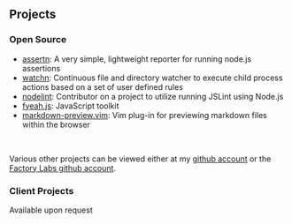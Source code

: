 ## Projects

### Open Source

- [assertn](https://github.com/mkitt/assertn): A very simple, lightweight reporter for running node.js assertions
- [watchn](https://github.com/mkitt/watchn): Continuous file and directory watcher to execute child process actions based on a set of user defined rules
- [nodelint](https://github.com/tav/nodelint): Contributor on a project to utilize running JSLint using Node.js
- [fyeah.js](https://github.com/factorylabs/fyeah.js): JavaScript toolkit
- [markdown-preview.vim](https://github.com/mkitt/markdown-preview.vim): Vim plug-in for previewing markdown files within the browser

&nbsp;

Various other projects can be viewed either at my [github account](https://github.com/mkitt/) or the [Factory Labs github account](https://github.com/factorylabs/).

### Client Projects

Available upon request
